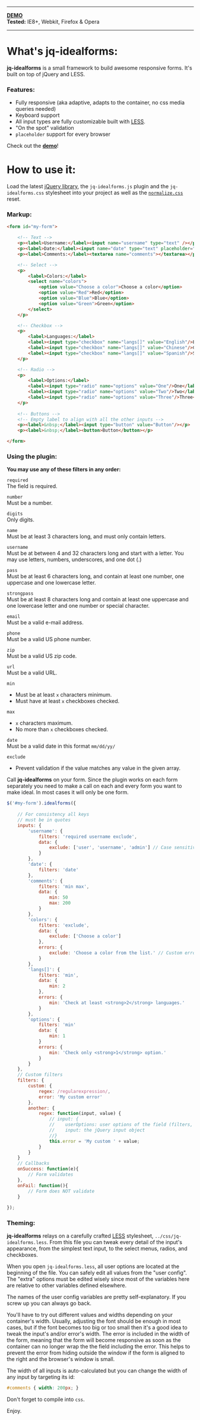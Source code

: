 * * *

**[DEMO](http://elclanrs.github.com/jq-idealforms/)**  
**Tested:** IE8+, Webkit, Firefox & Opera

* * *

# What's jq-idealforms:

**jq-idealforms** is a small framework to build awesome responsive forms. It's built on top of jQuery and LESS.

### Features:
* Fully responsive (aka adaptive, adapts to the container, no css media queries needed)
* Keyboard support
* All input types are fully customizable built with [LESS](http://lesscss.org/).
* "On the spot" validation
* `placeholder` support for every browser

Check out the **[demo](http://elclanrs.github.com/jq-idealforms/)**!

# How to use it:

Load the latest [jQuery library](http://jquery.com), the `jq-idealforms.js` plugin and the `jq-idealforms.css` stylesheet into your project as well as the [`normalize.css`](http://necolas.github.com/normalize.css/) reset.

### Markup:

```html
<form id="my-form">

    <!-- Text -->
    <p><label>Username:</label><input name="username" type="text" /></p>
    <p><label>Date:</label><input name="date" type="text" placeholder="mm/dd/yy"/></p>
    <p><label>Comments:</label><textarea name="comments"></textarea></p>

    <!-- Select -->
    <p>
        <label>Colors:</label>
        <select name="colors">
            <option value="Choose a color">Choose a color</option>
            <option value="Red">Red</option>
            <option value="Blue">Blue</option>
            <option value="Green">Green</option>
        </select>
    </p>

    <!-- Checkbox -->
    <p>
        <label>Languages:</label>
        <label><input type="checkbox" name="langs[]" value="English"/>English</label>
        <label><input type="checkbox" name="langs[]" value="Chinese"/>Chinese</label>
        <label><input type="checkbox" name="langs[]" value="Spanish"/>Spanish</label>
    </p>

    <!-- Radio -->
    <p>
        <label>Options:</label>
        <label><input type="radio" name="options" value="One"/>One</label>
        <label><input type="radio" name="options" value="Two"/>Two</label>
        <label><input type="radio" name="options" value="Three"/>Three</label>
    </p>
    
    <!-- Buttons -->
    <!-- Empty label to align with all the other inputs -->
    <p><label>&nbsp;</label><input type="button" value="Button"/></p>
    <p><label>&nbsp;</label><button>Button</button></p>

</form>
```

### Using the plugin:

**You may use any of these filters in any order:**

`required`  
The field is required.

`number`  
Must be a number.

`digits`  
Only digits.

`name`  
Must be at least 3 characters long, and must only contain letters.

`username`  
Must be at between 4 and 32 characters long and start with a letter. You may use letters, numbers, underscores, and one dot (.)

`pass`  
Must be at least 6 characters long, and contain at least one number, one uppercase and one lowercase letter.

`strongpass`  
Must be at least 8 characters long and contain at least one uppercase and one lowercase letter and one number or special character.

`email`  
Must be a valid e-mail address.

`phone`  
Must be a valid US phone number.

`zip`  
Must be a valid US zip code.

`url`  
Must be a valid URL.

`min`  
* Must be at least `x` characters minimum.
* Must have at least `x` checkboxes checked.

`max`  
* `x` characters maximum.
* No more than `x` checkboxes checked.

`date`  
Must be a valid date in this format `mm/dd/yy/`

`exclude`  
* Prevent validation if the value matches any value in the given array.

Call **jq-idealforms** on your form. Since the plugin works on each form separately you need to make a call on each and every form you want to make ideal. In most cases it will only be one form.

```javascript
$('#my-form').idealforms({
    
    // For consistency all keys
    // must be in quotes
    inputs: {
        'username': {
            filters: 'required username exclude',
            data: {
                exclude: ['user', 'username', 'admin'] // Case sensitive
            }
        },
        'date': {
            filters: 'date'            
        },
        'comments': {
            filters: 'min max',
            data: {
                min: 50
                max: 200
            }
        },
        'colors': {
            filters: 'exclude',
            data: {
                exclude: ['Choose a color']
            },
            errors: {
                exclude: 'Choose a color from the list.' // Custom error
            }
        },
        'langs[]': {
            filters: 'min',
            data: {
                min: 2
            },
            errors: {
                min: 'Check at least <strong>2</strong> languages.'
            }
        },
        'options': {
            filters: 'min'
            data: {
                min: 1
            }
            errors: {
                min: 'Check only <strong>1</strong> option.'
            }
        }
    },
    // Custom filters
    filters: {
        custom: {
            regex: /regularexpression/,
            error: 'My custom error'
        },
        another: {
            regex: function(input, value) {
                // input: {
                //    userOptions: user options of the field (filters, data, errors)
                //    input: the jQuery input object
                //}
                this.error = 'My custom ' + value;     
            }
        }
    }
    // Callbacks
    onSuccess: function(e){ 
        // Form validates
    },
    onFail: function(){
        // Form does NOT validate        
    }
    
});
```

### Theming:

**jq-idealforms** relays on a carefully crafted [LESS](http://lesscss.org/) stylesheet, `../css/jq-idealforms.less`. From this file you can tweak every detail of the input's appearance, from the simplest text input, to the select menus, radios, and checkboxes.

When you open `jq-idealforms.less`, all user options are located at the beginning of the file. You can safely edit all values from the "user config". The "extra" options must be edited wisely since most of the variables here are relative to other variables defined elsewhere.

The names of the user config variables are pretty self-explanatory. If you screw up you can always go back.

You'll have to try out different values and widths depending on your container's width. Usually, adjusting the font should be enough in most cases, but if the font becomes too big or too small then it's a good idea to tweak the input's and/or error's width. The error is included in the width of the form, meaning that the form will become responsive as soon as the container can no longer wrap the the field including the error. This helps to prevent the error from hiding outside the window if the form is aligned to the right and the browser's window is small.

The width of all inputs is auto-calculated but you can change the width of any input by targeting its id:

```css
#comments { width: 200px; }
```
Don't forget to compile into `css`.

Enjoy.